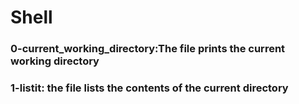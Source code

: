 # Shell

### 0-current_working_directory:The file prints the current working directory
### 1-listit: the file lists the contents of the current directory
